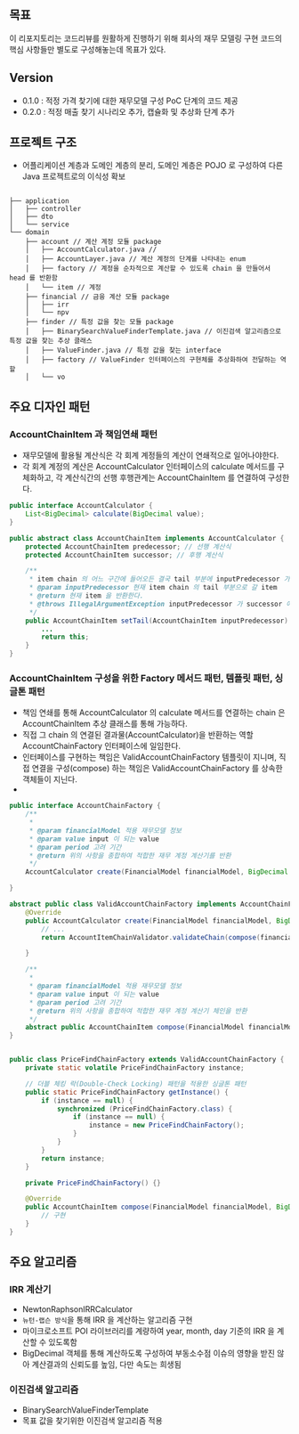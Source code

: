 ## 목표
이 리포지토리는 코드리뷰를 원활하게 진행하기 위해 회사의 재무 모델링 구현 코드의 핵심 사항들만 별도로 구성해놓는데 목표가 있다. 

## Version
- 0.1.0 : 적정 가격 찾기에 대한 재무모델 구성 PoC 단계의 코드 제공
- 0.2.0 : 적정 매출 찾기 시나리오 추가, 캡슐화 및 추상화 단계 추가


## 프로젝트 구조
- 어플리케이션 계층과 도메인 계층의 분리, 도메인 계층은 POJO 로 구성하여 다른 Java 프로젝트로의 이식성 확보
```text

├── application
│   ├── controller
│   ├── dto
│   └── service
└── domain
    ├── account // 계산 계정 모듈 package 
    │   ├── AccountCalculator.java // 
    │   ├── AccountLayer.java // 계산 계정의 단계를 나타내는 enum
    │   ├── factory // 계정을 순차적으로 계산할 수 있도록 chain 을 만들어서 head 를 반환함
    │   └── item // 계정
    ├── financial // 금융 계산 모듈 package 
    │   ├── irr
    │   └── npv
    ├── finder // 특정 값을 찾는 모듈 package
    │   ├── BinarySearchValueFinderTemplate.java // 이진검색 알고리즘으로 특정 값을 찾는 추상 클래스
    │   ├── ValueFinder.java // 특정 값을 찾는 interface 
    │   ├── factory // ValueFinder 인터페이스의 구현체를 추상화하여 전달하는 역할
    │   └── vo

```


## 주요 디자인 패턴

### AccountChainItem 과 책임연쇄 패턴
- 재무모델에 활용될 계산식은 각 회계 계정들의 계산이 연쇄적으로 일어나야한다.
- 각 회계 계정의 계산은 AccountCalculator 인터페이스의 calculate 메서드를 구체화하고, 각 계산식간의 선행 후행관계는 AccountChainItem 를 연결하여 구성한다.

```java
public interface AccountCalculator {
    List<BigDecimal> calculate(BigDecimal value);
}

public abstract class AccountChainItem implements AccountCalculator {
    protected AccountChainItem predecessor; // 선행 계산식
    protected AccountChainItem successor; // 후행 계산식

    /**
     * item chain 의 어느 구간에 들어오든 결국 tail 부분에 inputPredecessor 가 도달하게 만든다.
     * @param inputPredecessor 현재 item chain 의 tail 부분으로 갈 item
     * @return 현재 item 을 반환한다.
     * @throws IllegalArgumentException inputPredecessor 가 successor 에 다른 아이템을 가지고 있을 경우
     */
    public AccountChainItem setTail(AccountChainItem inputPredecessor) {
        ...
        return this;
    }
}
```

### AccountChainItem 구성을 위한 Factory 메서드 패턴, 템플릿 패턴, 싱글톤 패턴
- 책임 연쇄를 통해 AccountCalculator 의 calculate 메서드를 연결하는 chain 은 AccountChainItem 추상 클래스를 통해 가능하다.
- 직접 그 chain 의 연결된 결과물(AccountCalculator)을 반환하는 역할 AccountChainFactory 인터페이스에 일임한다.
- 인터페이스를 구현하는 책임은 ValidAccountChainFactory 템플릿이 지니며, 직접 연결을 구성(compose) 하는 책임은 ValidAccountChainFactory 를 상속한 객체들이 지닌다.
- 
```java
public interface AccountChainFactory {
    /**
     *
     * @param financialModel 적용 재무모델 정보
     * @param value input 이 되는 value
     * @param period 고려 기간
     * @return 위의 사항을 종합하여 적합한 재무 계정 계산기를 반환
     */
    AccountCalculator create(FinancialModel financialModel, BigDecimal value, int period);

}

abstract public class ValidAccountChainFactory implements AccountChainFactory {
    @Override
    public AccountCalculator create(FinancialModel financialModel, BigDecimal value, int period) {
        // ...
        return AccountItemChainValidator.validateChain(compose(financialModel, value, period));

    }

    /**
     *
     * @param financialModel 적용 재무모델 정보
     * @param value input 이 되는 value
     * @param period 고려 기간
     * @return 위의 사항을 종합하여 적합한 재무 계정 계산기 체인을 반환
     */
    abstract public AccountChainItem compose(FinancialModel financialModel, BigDecimal value, int period);
}


public class PriceFindChainFactory extends ValidAccountChainFactory {
    private static volatile PriceFindChainFactory instance;

    // 더블 체킹 락(Double-Check Locking) 패턴을 적용한 싱글톤 패턴
    public static PriceFindChainFactory getInstance() {
        if (instance == null) {
            synchronized (PriceFindChainFactory.class) {
                if (instance == null) {
                    instance = new PriceFindChainFactory();
                }
            }
        }
        return instance;
    }

    private PriceFindChainFactory() {}

    @Override
    public AccountChainItem compose(FinancialModel financialModel, BigDecimal saleSource, int period) {
        // 구현
    }
}
```


## 주요 알고리즘

### IRR 계산기
- NewtonRaphsonIRRCalculator
- `뉴턴-랩슨 방식`을 통해 IRR 을 계산하는 알고리즘 구현
- 마이크로소프트 POI 라이브러리를 계량하여 year, month, day 기준의 IRR 을 계산할 수 있도록함
- BigDecimal 객체를 통해 계산하도록 구성하여 부동소수점 이슈의 영향을 받진 않아 계산결과의 신뢰도를 높임, 다만 속도는 희생됨


### 이진검색 알고리즘 
- BinarySearchValueFinderTemplate
- 목표 값을 찾기위한 이진검색 알고리즘 적용
